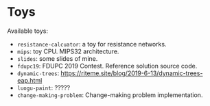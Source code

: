 # Toys

Available toys:

* `resistance-calcuator`: a toy for resistance networks.
* `mips`: toy CPU. MIPS32 architecture.
* `slides`: some slides of mine.
* `fdupc19`: FDUPC 2019 Contest. Reference solution source code.
* `dynamic-trees`: <https://riteme.site/blog/2019-6-13/dynamic-trees-eap.html>
* `luogu-paint`: ?????
* `change-making-problem`: Change-making problem implementation.

